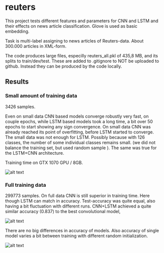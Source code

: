 # reuters

This project tests different features and parameters for CNN and LSTM and their effects on news article classification.
Glove is used as basic embedding.

Task is multi-label assigning to news articles of Reuters-data. About 300.000 articles in XML-form.


The code produces large files, especilly reuters_all.pkl of 435,8 MB, and its splits to train/dev/test. These are added to .gitignore to NOT be uploaded to github. Instead they can be produced by the code locally.

## Results

### Small amount of training data
3426 samples.


Even on small data CNN  based models converge robustly very fast, on couple epochs, while LSTM based models  took a long time, a bit over 50 epochs to start showing any sign convergence. On small data CNN was already reached its point of overfitting, before LSTM started to converge.  The small data was not enough for LSTM. Possibly because with 126 classes, the number of some individual classes remains small. (we did not balance the training set, but used random sample ). The same was true for the LSTM+CNN architecture.

Training time on GTX 1070 GPU / 8GB.

![alt text](https://github.com/jannenev/reuters/blob/master/images/compare_models_small_data.png)




### Full training data
299773 samples. 
On full data CNN is still superior in training time. Here though LSTM can match in accuracy. Test-accuracy was quite equal, also having a bit fluctuation with different runs. CNN+LSTM achieved a quite similar accuracy (0.837) to the best convolutional model,


![alt text](https://github.com/jannenev/reuters/blob/master/images/compare_models_full_data_8x5.png)

There are no big differences in accuracy of models. Also accuracy of single model varies a bit between training with different random initialization.

![alt text](https://github.com/jannenev/reuters/blob/master/images/compare_models_full_data_bar_8x5.png)
